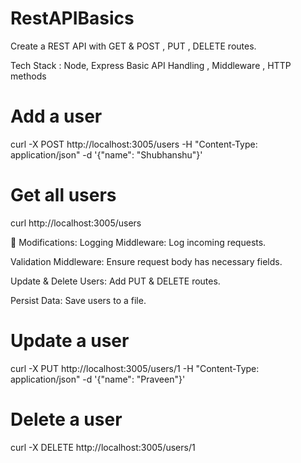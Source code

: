 # RestAPIBasics
Create a REST API with GET &amp; POST , PUT , DELETE routes. 


Tech Stack : Node, Express
Basic API Handling , Middleware , HTTP methods


# Add a user

curl -X POST http://localhost:3005/users -H "Content-Type: application/json" -d '{"name": "Shubhanshu"}'


# Get all users

curl http://localhost:3005/users


🔄 Modifications:
Logging Middleware: Log incoming requests.

Validation Middleware: Ensure request body has necessary fields.

Update & Delete Users: Add PUT & DELETE routes.

Persist Data: Save users to a file.



# Update a user
curl -X PUT http://localhost:3005/users/1 -H "Content-Type: application/json" -d '{"name": "Praveen"}'

# Delete a user
curl -X DELETE http://localhost:3005/users/1
